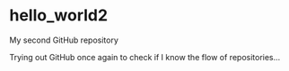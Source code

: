# hello_world2
My second GitHub repository

Trying out GitHub once again to check if I know the flow of repositories...
